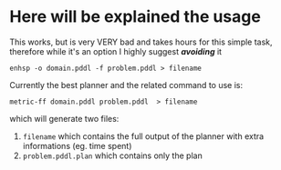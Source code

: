 # Here will be explained the usage

This works, but is very VERY bad and takes hours for this simple task, therefore while it's an option I highly suggest ***avoiding*** it

```
enhsp -o domain.pddl -f problem.pddl > filename
```

Currently the best planner and the related command to use is:

```
metric-ff domain.pddl problem.pddl  > filename
```

which will generate two files:

1. `filename` which contains the full output of the planner with extra informations (eg. time spent)
2. `problem.pddl.plan` which contains only the plan